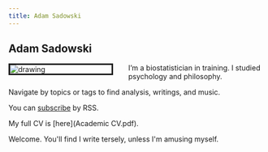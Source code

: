 ```yaml
---
title: Adam Sadowski
---
```

## Adam Sadowski
<img src="Thinkingman-min.jpeg" alt="drawing" style="max-width:35%;min-width:200px; border:3px solid; margin-right: 30px" align="left"/>

I’m a biostatistician in training. I studied psychology and philosophy.

Navigate by topics or tags to find analysis, writings, and music. 

You can [subscribe](/index.xml) by RSS.

My full CV is [here](Academic CV.pdf).

Welcome. You'll find I write tersely, unless I'm amusing myself.

<br>
